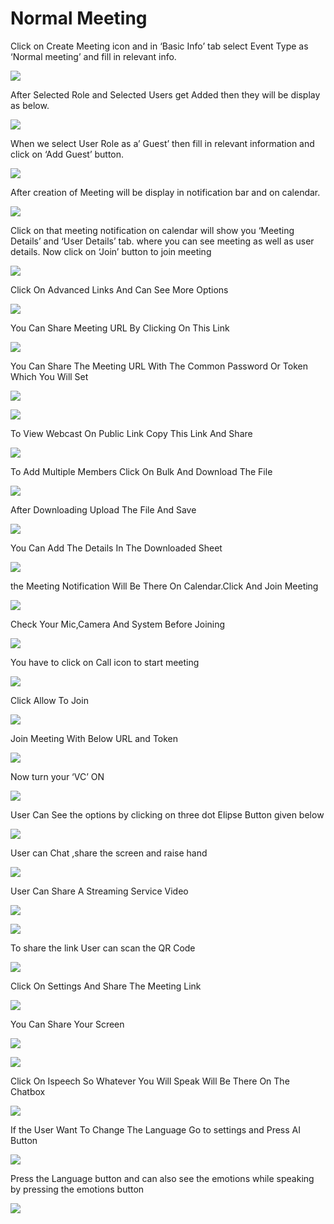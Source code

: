 # Normal Meeting

Click on Create Meeting icon and in ‘Basic Info’ tab select Event Type as ‘Normal meeting’ and fill in relevant info.

![](../../.gitbook/assets/image%20%28288%29.png)

After Selected Role and Selected Users get Added then they will be display as below.

![](../../.gitbook/assets/image%20%28298%29.png)

When we select User Role as a’ Guest’ then fill in relevant information and click on ‘Add Guest’ button.

![](../../.gitbook/assets/image%20%28296%29.png)

After creation of Meeting will be display in notification bar and on calendar.

![](../../.gitbook/assets/image%20%28299%29.png)

Click on that meeting notification on calendar will show you ‘Meeting Details’ and ‘User Details’ tab. where you can see meeting as well as user details. Now click on ‘Join’ button to join meeting

![](../../.gitbook/assets/image%20%28318%29.png)

Click On Advanced Links And Can See More Options

![](../../.gitbook/assets/image%20%28316%29.png)

You Can Share Meeting URL By Clicking On This Link  


![](../../.gitbook/assets/image%20%28329%29.png)

You Can Share The Meeting URL With The Common Password Or Token Which You Will Set

![](../../.gitbook/assets/image%20%28343%29.png)

![](../../.gitbook/assets/image%20%28304%29.png)

To View Webcast On Public Link Copy This Link And Share

![](../../.gitbook/assets/image%20%28347%29.png)

To Add Multiple Members Click On Bulk And Download The File

![](../../.gitbook/assets/image%20%28357%29.png)

After Downloading Upload The File And Save  


![](../../.gitbook/assets/image%20%28359%29.png)

You Can Add The Details In The Downloaded Sheet

![](../../.gitbook/assets/image%20%28360%29.png)

the Meeting Notification Will Be There On Calendar.Click And Join Meeting

![](../../.gitbook/assets/image%20%28363%29.png)

Check Your Mic,Camera And System Before Joining

![](../../.gitbook/assets/image%20%28351%29.png)



You have to click on Call icon to start meeting

![](../../.gitbook/assets/image%20%28112%29%20%281%29.png)

Click Allow To Join

![](../../.gitbook/assets/image%20%28327%29.png)

Join Meeting With Below URL and Token

![](../../.gitbook/assets/image%20%28309%29.png)

Now turn your ‘VC’ ON

![](../../.gitbook/assets/image%20%28336%29.png)

User Can See the options by clicking on three dot Elipse Button  given below

![](../../.gitbook/assets/image%20%28341%29.png)

User can Chat ,share the screen and raise hand

![](../../.gitbook/assets/image%20%28348%29.png)

User Can Share A Streaming Service Video

![](../../.gitbook/assets/image%20%28322%29.png)

![](../../.gitbook/assets/image%20%28356%29.png)

To share the link User can scan the QR Code

![](../../.gitbook/assets/image%20%28313%29.png)

 Click On Settings And Share The Meeting Link

![](../../.gitbook/assets/image%20%28328%29.png)

You Can Share Your Screen

![](../../.gitbook/assets/image%20%28305%29.png)

![](../../.gitbook/assets/image%20%28332%29.png)

Click On Ispeech So Whatever You Will Speak Will Be There On The Chatbox

![](../../.gitbook/assets/image%20%28319%29.png)

If the User Want To Change The Language Go to settings and Press AI Button

![](../../.gitbook/assets/image%20%2880%29.png)

Press the Language button and can also see the emotions while speaking by pressing the emotions button  
  


![](../../.gitbook/assets/image%20%2819%29.png)



